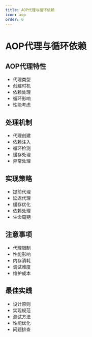 ```yaml
---
title: AOP代理与循环依赖
icon: aop
order: 6
---
```


# AOP代理与循环依赖

## AOP代理特性
- 代理类型
- 创建时机
- 依赖处理
- 循环影响
- 性能考虑

## 处理机制
- 代理创建
- 依赖注入
- 循环检测
- 缓存处理
- 异常处理

## 实现策略
- 提前代理
- 延迟代理
- 缓存优化
- 依赖处理
- 生命周期

## 注意事项
- 代理限制
- 性能影响
- 内存消耗
- 调试难度
- 维护成本

## 最佳实践
- 设计原则
- 实现规范
- 测试方法
- 性能优化
- 问题排查
